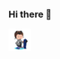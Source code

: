 ### Hi there 👋

<img src="https://github.com/iago187/iago187/blob/main/octocat%20iago.png" width="40" height="40"/> 
